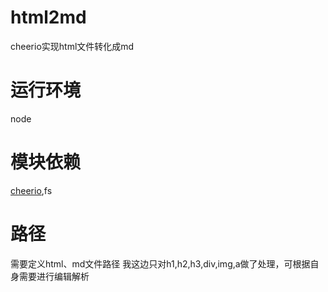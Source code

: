 # html2md
cheerio实现html文件转化成md

# 运行环境
node
# 模块依赖
[cheerio](https://cnodejs.org/topic/5203a71844e76d216a727d2e),fs

# 路径
需要定义html、md文件路径
我这边只对h1,h2,h3,div,img,a做了处理，可根据自身需要进行编辑解析

